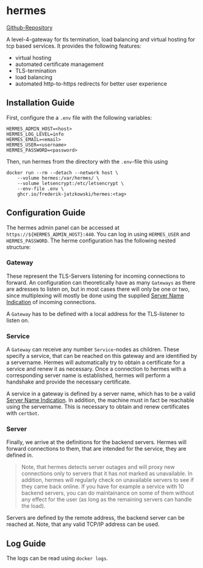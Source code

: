 # hermes

[Github-Repository](https://github.com/frederik-jatzkowski/hermes)

A level-4-gateway for tls termination, load balancing and virtual hosting for tcp based services. It provides the following features:

- virtual hosting
- automated certificate management
- TLS-termination
- load balancing
- automated http-to-https redirects for better user experience

## Installation Guide

First, configure the a `.env` file with the following variables:

```
HERMES_ADMIN_HOST=<host>
HERMES_LOG_LEVEL=info
HERMES_EMAIL=<email>
HERMES_USER=<username>
HERMES_PASSWORD=<password>
```

Then, run hermes from the directory with the `.env`-file this using

```
docker run --rm --detach --network host \
	--volume hermes:/var/hermes/ \
	--volume letsencrypt:/etc/letsencrypt \
	--env-file .env \
	ghcr.io/frederik-jatzkowski/hermes:<tag>
```

## Configuration Guide

The hermes admin panel can be accessed at `https://${HERMES_ADMIN_HOST}:440`. You can log in using `HERMES_USER` and `HERMES_PASSWORD`. The herme configuration has the following nested structure:

### Gateway

These represent the TLS-Servers listening for incoming connections to forward. An configuration can theoretically have as many `Gateways` as there are adresses to listen on, but in most cases there will only be one or two, since multiplexing will mostly be done using the supplied [Server Name Indication](wikipedia.org/wiki/Server_Name_Indication) of incoming connections.

A `Gateway` has to be defined with a local address for the TLS-listener to listen on.

### Service

A `Gateway` can receive any number `Service`-nodes as children. These specify a service, that can be reached on this gateway and are identified by a servername. Hermes will automatically try to obtain a certificate for a service and renew it as necessary. Once a connection to hermes with a corresponding server name is established, hermes will perform a handshake and provide the necessary certificate.

A service in a gateway is defined by a server name, which has to be a valid [Server Name Indication](wikipedia.org/wiki/Server_Name_Indication). In addition, the machine must in fact be reachable using the servername. This is necessary to obtain and renew certificates with `certbot`.

### Server

Finally, we arrive at the definitions for the backend servers. Hermes will forward connections to them, that are intended for the service, they are defined in.

> Note, that hermes detects server outages and will proxy new connections only to servers that it has not marked as unavailable. In addition, hermes will regularly check on unavailable servers to see if they came back online. If you have for example a service with 10 backend servers, you can do maintainance on some of them without any effect for the user (as long as the remaining servers can handle the load).

Servers are defined by the remote address, the backend server can be reached at. Note, that any valid TCP/IP address can be used.

## Log Guide

The logs can be read using `docker logs`.
